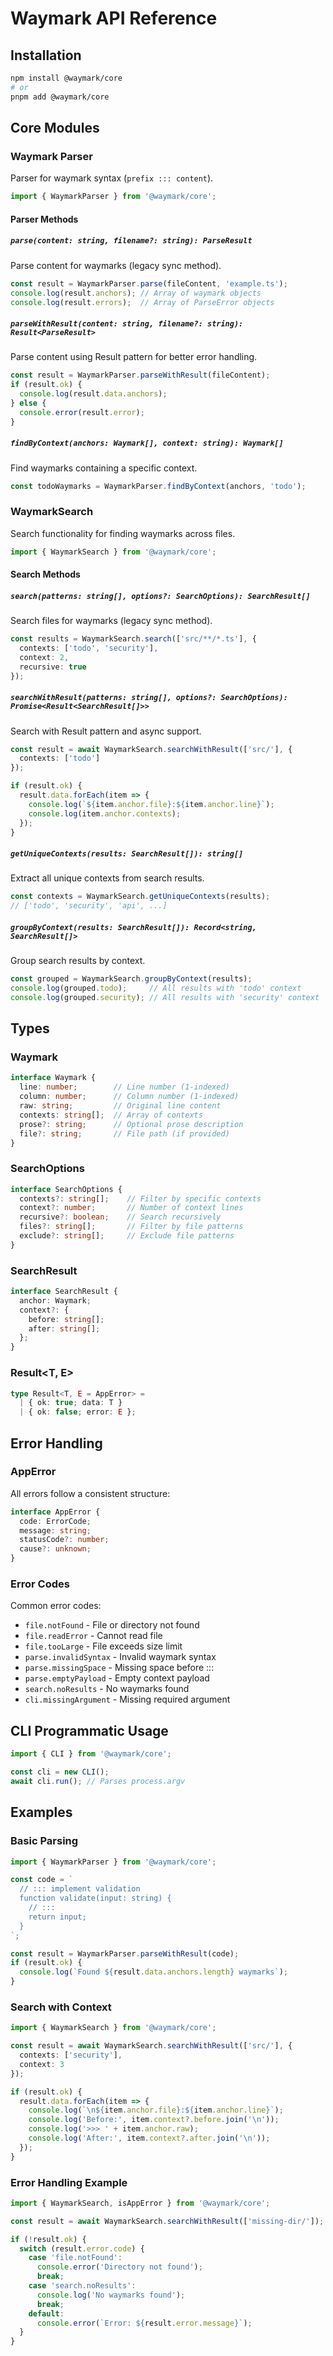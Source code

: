 # Waymark API Reference
<!-- tldr ::: API reference documentation for @waymark/core library -->

## Installation

```bash
npm install @waymark/core
# or
pnpm add @waymark/core
```

## Core Modules

### Waymark Parser

Parser for waymark syntax (`prefix ::: content`).

```typescript
import { WaymarkParser } from '@waymark/core';
```

#### Parser Methods

##### `parse(content: string, filename?: string): ParseResult`

Parse content for waymarks (legacy sync method).

```typescript
const result = WaymarkParser.parse(fileContent, 'example.ts');
console.log(result.anchors); // Array of waymark objects
console.log(result.errors);  // Array of ParseError objects
```

##### `parseWithResult(content: string, filename?: string): Result<ParseResult>`

Parse content using Result pattern for better error handling.

```typescript
const result = WaymarkParser.parseWithResult(fileContent);
if (result.ok) {
  console.log(result.data.anchors);
} else {
  console.error(result.error);
}
```

##### `findByContext(anchors: Waymark[], context: string): Waymark[]`

Find waymarks containing a specific context.

```typescript
const todoWaymarks = WaymarkParser.findByContext(anchors, 'todo');
```

### WaymarkSearch

Search functionality for finding waymarks across files.

```typescript
import { WaymarkSearch } from '@waymark/core';
```

#### Search Methods

##### `search(patterns: string[], options?: SearchOptions): SearchResult[]`

Search files for waymarks (legacy sync method).

```typescript
const results = WaymarkSearch.search(['src/**/*.ts'], {
  contexts: ['todo', 'security'],
  context: 2,
  recursive: true
});
```

##### `searchWithResult(patterns: string[], options?: SearchOptions): Promise<Result<SearchResult[]>>`

Search with Result pattern and async support.

```typescript
const result = await WaymarkSearch.searchWithResult(['src/'], {
  contexts: ['todo']
});

if (result.ok) {
  result.data.forEach(item => {
    console.log(`${item.anchor.file}:${item.anchor.line}`);
    console.log(item.anchor.contexts);
  });
}
```

##### `getUniqueContexts(results: SearchResult[]): string[]`

Extract all unique contexts from search results.

```typescript
const contexts = WaymarkSearch.getUniqueContexts(results);
// ['todo', 'security', 'api', ...]
```

##### `groupByContext(results: SearchResult[]): Record<string, SearchResult[]>`

Group search results by context.

```typescript
const grouped = WaymarkSearch.groupByContext(results);
console.log(grouped.todo);     // All results with 'todo' context
console.log(grouped.security); // All results with 'security' context
```

## Types

### Waymark

```typescript
interface Waymark {
  line: number;        // Line number (1-indexed)
  column: number;      // Column number (1-indexed)
  raw: string;         // Original line content
  contexts: string[];  // Array of contexts
  prose?: string;      // Optional prose description
  file?: string;       // File path (if provided)
}
```

### SearchOptions

```typescript
interface SearchOptions {
  contexts?: string[];    // Filter by specific contexts
  context?: number;       // Number of context lines
  recursive?: boolean;    // Search recursively
  files?: string[];       // Filter by file patterns
  exclude?: string[];     // Exclude file patterns
}
```

### SearchResult

```typescript
interface SearchResult {
  anchor: Waymark;
  context?: {
    before: string[];
    after: string[];
  };
}
```

### Result<T, E>

```typescript
type Result<T, E = AppError> =
  | { ok: true; data: T }
  | { ok: false; error: E };
```

## Error Handling

### AppError

All errors follow a consistent structure:

```typescript
interface AppError {
  code: ErrorCode;
  message: string;
  statusCode?: number;
  cause?: unknown;
}
```

### Error Codes

Common error codes:

- `file.notFound` - File or directory not found
- `file.readError` - Cannot read file
- `file.tooLarge` - File exceeds size limit
- `parse.invalidSyntax` - Invalid waymark syntax
- `parse.missingSpace` - Missing space before :::
- `parse.emptyPayload` - Empty context payload
- `search.noResults` - No waymarks found
- `cli.missingArgument` - Missing required argument

## CLI Programmatic Usage

```typescript
import { CLI } from '@waymark/core';

const cli = new CLI();
await cli.run(); // Parses process.argv
```

## Examples

### Basic Parsing

```typescript
import { WaymarkParser } from '@waymark/core';

const code = `
  // ::: implement validation
  function validate(input: string) {
    // :::
    return input;
  }
`;

const result = WaymarkParser.parseWithResult(code);
if (result.ok) {
  console.log(`Found ${result.data.anchors.length} waymarks`);
}
```

### Search with Context

```typescript
import { WaymarkSearch } from '@waymark/core';

const result = await WaymarkSearch.searchWithResult(['src/'], {
  contexts: ['security'],
  context: 3
});

if (result.ok) {
  result.data.forEach(item => {
    console.log(`\n${item.anchor.file}:${item.anchor.line}`);
    console.log('Before:', item.context?.before.join('\n'));
    console.log('>>> ' + item.anchor.raw);
    console.log('After:', item.context?.after.join('\n'));
  });
}
```

### Error Handling Example

```typescript
import { WaymarkSearch, isAppError } from '@waymark/core';

const result = await WaymarkSearch.searchWithResult(['missing-dir/']);

if (!result.ok) {
  switch (result.error.code) {
    case 'file.notFound':
      console.error('Directory not found');
      break;
    case 'search.noResults':
      console.log('No waymarks found');
      break;
    default:
      console.error(`Error: ${result.error.message}`);
  }
}
```